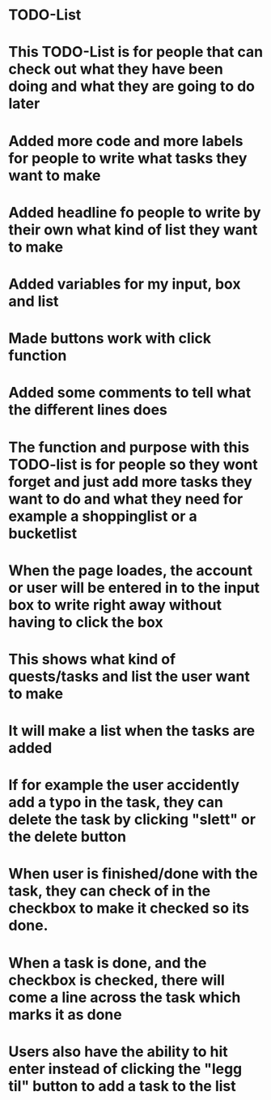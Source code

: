 # TODO-List
# This TODO-List is for people that can check out what they have been doing and what they are going to do later
# Added more code and more labels for people to write what tasks they want to make
# Added headline fo people to write by their own what kind of list they want to make
# Added variables for my input, box and list
# Made buttons work with click function
# Added some comments to tell what the different lines does
# The function and purpose with this TODO-list is for people so they wont forget and just add more tasks they want to do and what they need for example a shoppinglist or a bucketlist
# When the page loades, the account or user will be entered in to the input box to write right away without having to click the box
# This shows what kind of quests/tasks and list the user want to make
# It will make a list when the tasks are added
# If for example the user accidently add a typo in the task, they can delete the task by clicking "slett" or the delete button
# When user is finished/done with the task, they can check of in the checkbox to make it checked so its done.
# When a task is done, and the checkbox is checked, there will come a line across the task which marks it as done
# Users also have the ability to hit enter instead of clicking the "legg til" button to add a task to the list